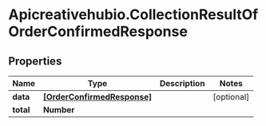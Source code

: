 # Apicreativehubio.CollectionResultOfOrderConfirmedResponse

## Properties
Name | Type | Description | Notes
------------ | ------------- | ------------- | -------------
**data** | [**[OrderConfirmedResponse]**](OrderConfirmedResponse.md) |  | [optional] 
**total** | **Number** |  | 


